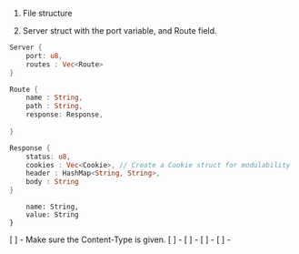 1. File structure

2. Server struct with the port variable, and Route field.

```rs
Server {
    port: u8,
    routes : Vec<Route>
}
```


```rs
Route {
    name : String,
    path : String,
    response: Response,
    
}

```

```rs
Response {
    status: u8,
    cookies : Vec<Cookie>, // Create a Cookie struct for modulability
    header : HashMap<String, String>,
    body : String
}

```


```Cookie {
    name: String, 
    value: String
}
```

[ ] - Make sure the Content-Type is given.
[ ] -
[ ] -
[ ] -
[ ] -


